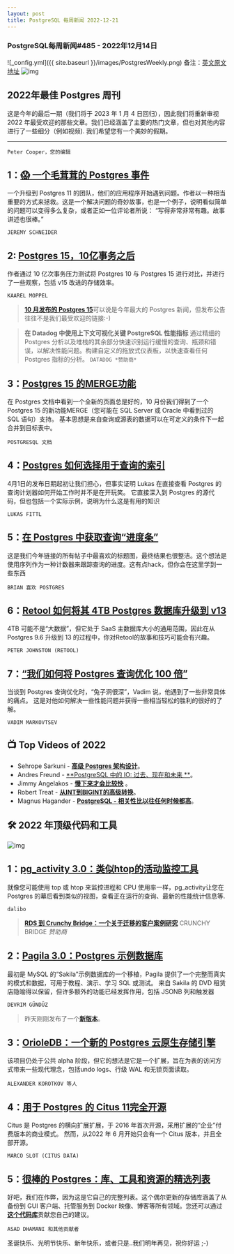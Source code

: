 ```yaml
---
layout: post
title: PostgreSQL 每周新闻 2022-12-21
---
```

### PostgreSQL每周新闻#485 - 2022年12月14日
![_config.yml]({{ site.baseurl }}/images/PostgresWeekly.png)
备注：[英文原文地址](https://postgresweekly.com/issues/486)
![img](https://res.cloudinary.com/cpress/image/upload/w_1280,e_sharpen:60,q_auto/v1671539436/zmiwjsscjhodpe461fzf.jpg)

## 2022年最佳 Postgres 周刊
这是今年的最后一期（我们将于 2023 年 1 月 4 日回归），因此我们将重新审视 2022 年最受欢迎的那些文章。我们已经涵盖了主要的热门文章，但也对其他内容进行了一些细分（例如视频). 我们希望您有一个美妙的假期。
___
`Peter Cooper，您的编辑`

## 1：[😱 一个毛茸茸的 Postgres 事件](https://ardentperf.com/2022/02/10/a-hairy-postgresql-incident/)
一个升级到 Postgres 11 的团队，他们的应用程序开始遇到问题。作者以一种相当重要的方式来拯救。这是一个解决问题的奇妙故事，也是一个例子，说明看似简单的问题可以变得多么复杂，或者正如一位评论者所说： “写得非常非常有趣。故事讲述也很棒。”

`JEREMY SCHNEIDER`

## 2: [Postgres 15，10亿事务之后](https://kmoppel.github.io/2022-11-09-postgres-v15-a-billion-transactions-later/)
作者通过 10 亿次事务压力测试将 Postgres 10 与 Postgres 15 进行对比，并进行了一些观察，包括 v15 改进的存储效率。

`KAAREL MOPPEL `

> [**10 月发布的 Postgres 15**](https://www.postgresql.org/about/news/postgresql-15-released-2526/)可以说是今年最大的 Postgres 新闻，但发布公告往往不是我们最受欢迎的链接:-)

> **在 Datadog 中使用上下文可视化关键 PostgreSQL 性能指标**
> 通过精细的 Postgres 分析以及堆栈的其余部分快速识别运行缓慢的查询、瓶颈和错误，以解决性能问题。构建自定义的拖放式仪表板，以快速查看任何 Postgres 指标的分析。
> `DATADOG *赞助商*`

## 3：[Postgres 15 的MERGE功能](https://www.postgresql.org/docs/devel/sql-merge.html)
在 Postgres 文档中看到一个全新的页面总是好的，10 月份我们得到了一个 Postgres 15 的新功能MERGE（您可能在 SQL Server 或 Oracle 中看到过的 SQL 语句）支持。
基本思想是来自查询或源表的数据可以在可定义的条件下一起合并到目标表中。

`POSTGRESQL 文档`

## 4：[Postgres 如何选择用于查询的索引](https://pganalyze.com/blog/how-postgres-chooses-index)
4月1日的发布日期起初让我们担心，但事实证明 Lukas 在直接查看 Postgres 的查询计划器如何开始工作时并不是在开玩笑。
它直接深入到 Postgres 的源代码，但也包括一个实际示例，说明为什么这是有用的知识

`LUKAS FITTL `

## 5：[在 Postgres 中获取查询“进度条” ](https://www.brianlikespostgres.com/postgres-query-progress-bar.htmlb)
这是我们今年链接的所有帖子中最喜欢的标题图，最终结果也很整洁。这个想法是使用序列作为一种计数器来跟踪查询的进度。这有点hack，但你会在这里学到一些东西

`BRIAN 喜欢 POSTGRES`

## 6：[Retool 如何将其 4TB Postgres 数据库升级到 v13](https://retool.com/blog/how-we-upgraded-postgresql-database/)
4TB 可能不是“大数据”，但它处于 SaaS 主数据库大小的通用范围，因此在从 Postgres 9.6 升级到 13 的过程中，你对Retool的故事和技巧可能会有兴趣。

`PETER JOHNSTON (RETOOL)`

## 7：[“我们如何将 Postgres 查询优化 100 倍”](https://towardsdatascience.com/how-we-optimized-postgresql-queries-100x-ff52555eabe)
当谈到 Postgres 查询优化时，“兔子洞很深”，Vadim 说，他遇到了一些非常具体的痛点。
这是对他如何解决一些性能问题并获得一些相当轻松的胜利的很好的了解。

`VADIM MARKOVTSEV`

## 📺 Top Videos of 2022
* Sehrope Sarkuni - [**高级 Postgres 架构设计**](https://www.youtube.com/watch?v=lkWiyEe2RUQ)。
* Andres Freund - [**PostgreSQL 中的 IO: 过去、现在和未来 **](https://www.youtube.com/watch?v=3Oj7fBAqVTw)。
* Jimmy Angelakos - [**慢下来才会比较快**](https://www.youtube.com/watch?v=YvUTsl0isyc) 。
* Robert Treat - [**从INT到BIGINT的高级转换**](https://www.youtube.com/watch?v=qYIVyoZkhCo)。
* Magnus Hagander - [**PostgreSQL - 相关性比以往任何时候都高**](https://www.youtube.com/watch?v=rz6XvfqNa7Q)。

## 🛠 2022 年顶级代码和工具
![img](https://res.cloudinary.com/cpress/image/upload/w_1280,e_sharpen:60,q_auto/drrysvatyyxrwiv2hims.jpg)

## 1：[pg_activity 3.0：类似htop的活动监控工具](https://github.com/dalibo/pg_activity)
就像您可能使用 top 或 htop 来监控进程和 CPU 使用率一样，pg_activity让您在 Postgres 的幕后看到类似的视图，查看正在运行的查询、最新的性能统计信息等.

`dalibo`

> [**RDS 到 Crunchy Bridge：一个关于迁移的客户案例研究**](https://www.crunchydata.com/case-studies/brandscope?utm_source=cppg-link-1221)
> CRUNCHY BRIDGE _赞助商_

## 2：[Pagila 3.0：Postgres 示例数据库](https://github.com/devrimgunduz/pagila/)
最初是 MySQL 的“Sakila”示例数据库的一个移植，Pagila 提供了一个完整而真实的模式和数据，可用于教程、演示、学习 SQL 或测试。
来自 Sakila 的 DVD 租赁店隐喻得以保留，但许多额外的功能已经发挥作用，包括 JSONB 列和触发器

`DEVRIM GÜNDÜZ`
> 昨天刚刚发布了一个[**新版本**](https://github.com/devrimgunduz/pagila/releases/tag/pagila-v3.1.0)。

## 3：[OrioleDB：一个新的 Postgres 云原生存储引擎](https://github.com/orioledb/orioledb)
该项目仍处于公共 alpha 阶段，但它的想法是它是一个扩展，旨在为表的访问方式带来一些现代理念，包括undo logs、行级 WAL 和无锁页面读取。

`ALEXANDER KOROTKOV 等人`

## 4：[用于 Postgres 的 Citus 11完全开源](https://www.citusdata.com/blog/2022/06/17/citus-11-goes-fully-open-source/b)
Citus 是 Postgres 的横向扩展扩展，于 2016 年首次开源，采用扩展的“企业”付费版本的商业模式。
然而，从2022 年 6 月开始只会有一个 Citus 版本，并且全部开源。

`MARCO SLOT (CITUS DATA)`

## 5：[很棒的 Postgres：库、工具和资源的精选列表](https://dhamaniasad.github.io/awesome-postgres/)
好吧，我们在作弊，因为这是它自己的完整列表。这个偶尔更新的存储库涵盖了从备份到 GUI 客户端、托管服务到 Docker 映像、博客等所有领域。您还可以通过[**这个代码库**](https://github.com/dhamaniasad/awesome-postgres)贡献您自己的建议。

`ASAD DHAMANI 和其他贡献者`

圣诞快乐、光明节快乐、新年快乐，或者只是..我们明年再见，祝你好运 ;-)

